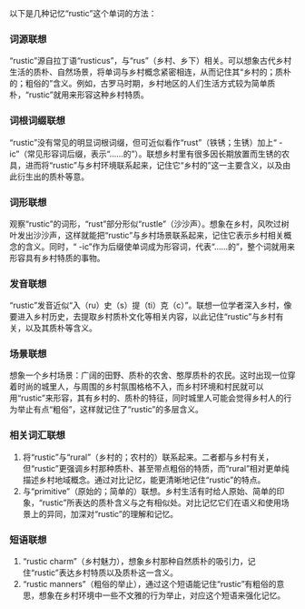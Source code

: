 以下是几种记忆“rustic”这个单词的方法：

### 词源联想
“rustic”源自拉丁语“rusticus”，与“rus”（乡村、乡下）相关。可以想象古代乡村生活的质朴、自然场景，将单词与乡村概念紧密相连，从而记住其“乡村的；质朴的；粗俗的”含义。例如，古罗马时期，乡村地区的人们生活方式较为简单质朴，“rustic”就用来形容这种乡村特质。 

### 词根词缀联想
“rustic”没有常见的明显词根词缀，但可近似看作“rust”（铁锈；生锈）加上“ -ic”（常见形容词后缀，表示“……的”）。联想乡村里有很多因长期放置而生锈的农具，进而将“rustic”与乡村环境联系起来，记住它“乡村的”这一主要含义，以及由此衍生出的质朴等意。 

### 词形联想
观察“rustic”的词形，“rust”部分形似“rustle”（沙沙声）。想象在乡村，风吹过树叶发出沙沙声，这样就能把“rustic”与乡村场景联系起来，记住它表示乡村相关概念的含义。同时，“ -ic”作为后缀使单词成为形容词，代表“……的”，整个词就用来形容具有乡村特质的事物。 

### 发音联想
“rustic”发音近似“入（ru）史（s）提（ti）克（c）”。联想一位学者深入乡村，像要进入乡村历史，去提取乡村质朴文化等相关内容，以此记住“rustic”与乡村有关，以及其质朴等含义。 

### 场景联想
想象一个乡村场景：广阔的田野、质朴的农舍、憨厚质朴的农民。这时出现一位穿着时尚的城里人，与周围的乡村氛围格格不入，而乡村环境和村民就可以用“rustic”来形容，其有乡村的、质朴的特征，同时城里人可能会觉得乡村人的行为举止有点“粗俗”，这样就记住了“rustic”的多层含义。 

### 相关词汇联想
1. 将“rustic”与“rural”（乡村的；农村的）联系起来。二者都与乡村有关，但“rustic”更强调乡村那种质朴、甚至带点粗俗的特质，而“rural”相对更单纯描述乡村地域概念。通过对比记忆，能更清晰地记住“rustic”的特点。 
2. 与“primitive”（原始的；简单的）联想。乡村生活有时给人原始、简单的印象，“rustic”所表达的质朴含义与之有相似处。对比记忆它们在语义和使用场景上的异同，加深对“rustic”的理解和记忆。 

### 短语联想
1. “rustic charm”（乡村魅力），想象乡村那种自然质朴的吸引力，记住“rustic”表达乡村特质以及质朴这一含义。 
2. “rustic manners”（粗俗的举止），通过这个短语能记住“rustic”有粗俗的意思，想象在乡村环境中一些不文雅的行为举止，对应这个短语来强化记忆。 